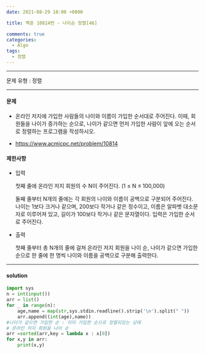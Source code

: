 ```yaml
---
date: 2021-08-29 18:00 +0800

title: 백준 10814번 - 나이순 정렬[46]

comments: true
categories:
  - Algo
tags:
  - 정렬
---
```


---

문제 유형 : 정렬

---

#### 문제

- 온라인 저지에 가입한 사람들의 나이와 이름이 가입한 순서대로 주어진다. 이때, 회원들을 나이가 증가하는 순으로, 나이가 같으면 먼저 가입한 사람이 앞에 오는 순서로 정렬하는 프로그램을 작성하시오.

- https://www.acmicpc.net/problem/10814

#### 제한사항

- 입력

  첫째 줄에 온라인 저지 회원의 수 N이 주어진다. (1 ≤ N ≤ 100,000)

  둘째 줄부터 N개의 줄에는 각 회원의 나이와 이름이 공백으로 구분되어 주어진다. 나이는 1보다 크거나 같으며, 200보다 작거나 같은 정수이고, 이름은 알파벳 대소문자로 이루어져 있고, 길이가 100보다 작거나 같은 문자열이다. 입력은 가입한 순서로 주어진다.

- 출력

  첫째 줄부터 총 N개의 줄에 걸쳐 온라인 저지 회원을 나이 순, 나이가 같으면 가입한 순으로 한 줄에 한 명씩 나이와 이름을 공백으로 구분해 출력한다.

---

#### solution

```python
import sys
n = int(input())
arr = list()
for _ in range(n):
    age,name = map(str,sys.stdin.readline().strip('\n').split(" "))
    arr.append((int(age),name))
#나이가 같으면 가입한 순 : 이미 가입한 순으로 정렬되있는 상태
# 온라인 저지 회원을 나이 순
arr =sorted(arr,key = lambda x : x[0])
for x,y in arr:
    print(x,y)
```
